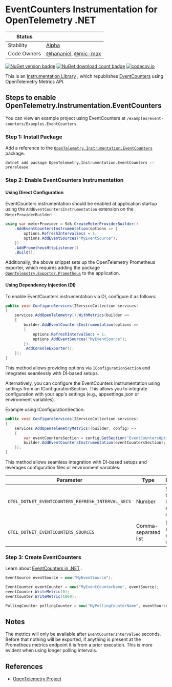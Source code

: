 # EventCounters Instrumentation for OpenTelemetry .NET

| Status      |                                                                                  |
| ----------- | -------------------------------------------------------------------------------- |
| Stability   | [Alpha](../../README.md#alpha)                                                   |
| Code Owners | [@hananiel](https://github.com/hananiel), [@mic-max](https://github.com/mic-max) |

[![NuGet version badge](https://img.shields.io/nuget/v/OpenTelemetry.Instrumentation.EventCounters)](https://www.nuget.org/packages/OpenTelemetry.Instrumentation.EventCounters)
[![NuGet download count badge](https://img.shields.io/nuget/dt/OpenTelemetry.Instrumentation.EventCounters)](https://www.nuget.org/packages/OpenTelemetry.Instrumentation.EventCounters)
[![codecov.io](https://codecov.io/gh/open-telemetry/opentelemetry-dotnet-contrib/branch/main/graphs/badge.svg?flag=unittests-Instrumentation.EventCounters)](https://app.codecov.io/gh/open-telemetry/opentelemetry-dotnet-contrib?flags[0]=unittests-Instrumentation.EventCounters)

This is an [Instrumentation
Library](https://github.com/open-telemetry/opentelemetry-specification/blob/main/specification/glossary.md#instrumentation-library)
, which republishes
[EventCounters](https://learn.microsoft.com/dotnet/core/diagnostics/event-counters)
using OpenTelemetry Metrics API.

## Steps to enable OpenTelemetry.Instrumentation.EventCounters

You can view an example project using EventCounters at
`/examples/event-counters/Examples.EventCounters`.

### Step 1: Install Package

Add a reference to the
[`OpenTelemetry.Instrumentation.EventCounters`](https://www.nuget.org/packages/OpenTelemetry.Instrumentation.EventCounters)
package.

```shell
dotnet add package OpenTelemetry.Instrumentation.EventCounters --prerelease
```

### Step 2: Enable EventCounters Instrumentation

#### Using Direct Configuration

EventCounters instrumentation should be enabled at application startup using the
`AddEventCountersInstrumentation` extension on the `MeterProviderBuilder`:

```csharp
using var meterProvider = Sdk.CreateMeterProviderBuilder()
    .AddEventCountersInstrumentation(options => {
        options.RefreshIntervalSecs = 1;
        options.AddEventSources("MyEventSource");
    })
    .AddPrometheusHttpListener()
    .Build();
```

Additionally, the above snippet sets up the OpenTelemetry Prometheus exporter, which
requires adding the package
[`OpenTelemetry.Exporter.Prometheus`](https://github.com/open-telemetry/opentelemetry-dotnet/blob/main/src/OpenTelemetry.Exporter.Prometheus.HttpListener/README.md)
to the application.

#### Using Dependency Injection (DI)

To enable EventCounters instrumentation via DI, configure it as follows:

```csharp
public void ConfigureServices(IServiceCollection services)
{
    services.AddOpenTelemetry().WithMetrics(builder =>
    {
        builder.AddEventCountersInstrumentation(options =>
        {
            options.RefreshIntervalSecs = 1;
            options.AddEventSources("MyEventSource");
        })
        .AddConsoleExporter();
    });
}
```

This method allows providing options via `IConfigurationSection`
and integrates seamlessly with DI-based setups.

Alternatively, you can configure the EventCounters instrumentation using settings
from an IConfigurationSection. This allows you to integrate configuration with
your app's settings (e.g., appsettings.json or environment variables).

Example using IConfigurationSection:

```csharp
public void ConfigureServices(IServiceCollection services)
{
    services.AddOpenTelemetryMetrics((builder, config) =>
    {
        var eventCountersSection = config.GetSection("EventCountersOptions");
        builder.AddEventCountersInstrumentation(eventCountersSection);
    });
}
```

This method allows seamless integration with DI-based setups and leverages
configuration files or environment variables:

| Parameter                                         | Type                 | Description                                        | Example                         |
| ------------------------------------------------- | -------------------- | -------------------------------------------------- | ------------------------------- |
| `OTEL_DOTNET_EVENTCOUNTERS_REFRESH_INTERVAL_SECS` | Number               | Specifies the refresh interval for event counters. | 1                               |
| `OTEL_DOTNET_EVENTCOUNTERS_SOURCES`               | Comma-separated list | Defines the sources for event counters.            | "MyEventSource1,MyEventSource2" |

### Step 3: Create EventCounters

Learn about [EventCounters in
.NET](https://docs.microsoft.com/en-us/dotnet/core/diagnostics/event-counters) .

```csharp
EventSource eventSource = new("MyEventSource");

EventCounter eventCounter = new("MyEventCounterName", eventSource);
eventCounter.WriteMetric(0);
eventCounter.WriteMetric(1000);

PollingCounter pollingCounter = new("MyPollingCounterName", eventSource, () => new Random().NextDouble());
```

## Notes

The metrics will only be available after `EventCounterIntervalSec` seconds.
Before that nothing will be exported, if anything is present at the Prometheus
metrics endpoint it is from a prior execution. This is more evident when using
longer polling intervals.

## References

* [OpenTelemetry Project](https://opentelemetry.io/)
